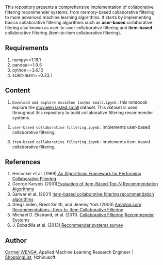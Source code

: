 This repository presents a comprehensive implementation of collaborative filtering recommender systems, from memory-based collaborative filtering to more advanced machine learning algorithms. It starts by implementing basics collaborative filtering algorithms such as <b>user-based</b> collaborative filering also known as user-to-user collaborative filtering and <b>item-based</b> collaborative filtering (item-to-item collaborative filtering).

## Requirements

1. numpy==1.18.1
2. pandas==1.0.5
3. python==3.6.10
4. scikit-learn==0.23.1

## Content

1. ```Download and explore movielen lasted small.ipynb``` : this notebook explore the <a href="https://grouplens.org/datasets/movielens/">movielen lasted small</a> dataset. This dataset is used throughout this repository to build collaborative filtering recommender systems.

2. ```user-based collaborative filtering.ipynb``` : implements user-based collaborative filtering.

3. ```item-based collaborative filtering.ipynb``` : implements item-based collaborative filtering.

## References

1. Herlocker et al. (1999)<a href="https://dl.acm.org/doi/10.1145/3130348.3130372"> An Algorithmic Framework for Performing Collaborative Filtering</a>
2. George Karypis (2001)<a href="https://citeseerx.ist.psu.edu/viewdoc/download?doi=10.1.1.554.1671&rep=rep1&type=pdf">Evaluation of Item-Based Top-N Recommendation Algorithms</a>
3. Sarwar et al. (2001) <a href="https://dl.acm.org/doi/10.1145/371920.372071"> Item-based collaborative filtering recommendation algorithms</a>
4. Greg Linden, Brent Smith, and Jeremy York (2003) <a href="https://www.cs.umd.edu/~samir/498/Amazon-Recommendations.pdf">Amazon.com Recommendations : Item-to-Item Collaborative Filtering</a>
5. Michael D. Ekstrand, et al. (2011). <a href="https://dl.acm.org/doi/10.1561/1100000009"> Collaborative Filtering Recommender Systems</a>
6. J. Bobadilla et al. (2013)<a href="https://romisatriawahono.net/lecture/rm/survey/information%20retrieval/Bobadilla%20-%20Recommender%20Systems%20-%202013.pdf"> Recommender systems survey</a>

## Author

<a href="https://www.linkedin.com/in/carmel-wenga-871876178/">Carmel WENGA</a>, Applied Machine Learning Research Engineer | <a href="https://shoppinglist.cm/fr/">ShoppingList</a>, Nzhinusoft
